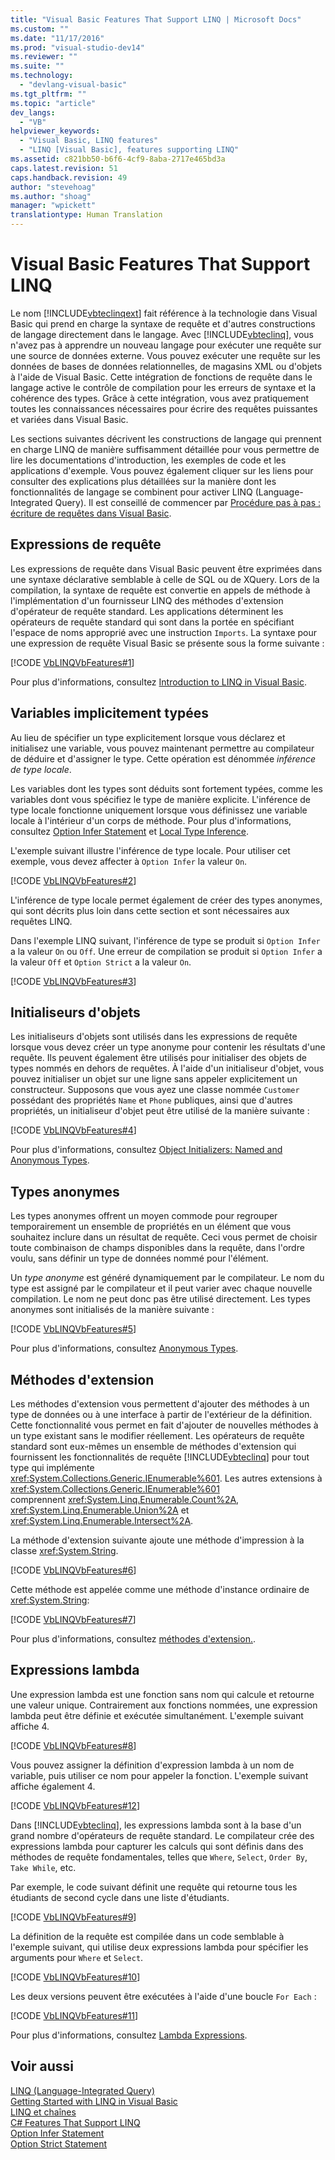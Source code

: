 ```yaml
---
title: "Visual Basic Features That Support LINQ | Microsoft Docs"
ms.custom: ""
ms.date: "11/17/2016"
ms.prod: "visual-studio-dev14"
ms.reviewer: ""
ms.suite: ""
ms.technology: 
  - "devlang-visual-basic"
ms.tgt_pltfrm: ""
ms.topic: "article"
dev_langs: 
  - "VB"
helpviewer_keywords: 
  - "Visual Basic, LINQ features"
  - "LINQ [Visual Basic], features supporting LINQ"
ms.assetid: c821bb50-b6f6-4cf9-8aba-2717e465bd3a
caps.latest.revision: 51
caps.handback.revision: 49
author: "stevehoag"
ms.author: "shoag"
manager: "wpickett"
translationtype: Human Translation
---
```

# Visual Basic Features That Support LINQ
Le nom [!INCLUDE[vbteclinqext](../../../../csharp/getting-started/includes/vbteclinqext_md.md)] fait référence à la technologie dans Visual Basic qui prend en charge la syntaxe de requête et d'autres constructions de langage directement dans le langage.  Avec [!INCLUDE[vbteclinq](../../../../csharp/includes/vbteclinq_md.md)], vous n'avez pas à apprendre un nouveau langage pour exécuter une requête sur une source de données externe.  Vous pouvez exécuter une requête sur les données de bases de données relationnelles, de magasins XML ou d'objets à l'aide de Visual Basic.  Cette intégration de fonctions de requête dans le langage active le contrôle de compilation pour les erreurs de syntaxe et la cohérence des types.  Grâce à cette intégration, vous avez pratiquement toutes les connaissances nécessaires pour écrire des requêtes puissantes et variées dans Visual Basic.  
  
 Les sections suivantes décrivent les constructions de langage qui prennent en charge LINQ de manière suffisamment détaillée pour vous permettre de lire les documentations d'introduction, les exemples de code et les applications d'exemple.  Vous pouvez également cliquer sur les liens pour consulter des explications plus détaillées sur la manière dont les fonctionnalités de langage se combinent pour activer LINQ \(Language\-Integrated Query\).  Il est conseillé de commencer par [Procédure pas à pas : écriture de requêtes dans Visual Basic](../../../../visual-basic/programming-guide/concepts/linq/walkthrough-writing-queries.md).  
  
## Expressions de requête  
 Les expressions de requête dans Visual Basic peuvent être exprimées dans une syntaxe déclarative semblable à celle de SQL ou de XQuery.  Lors de la compilation, la syntaxe de requête est convertie en appels de méthode à l'implémentation d'un fournisseur LINQ des méthodes d'extension d'opérateur de requête standard.  Les applications déterminent les opérateurs de requête standard qui sont dans la portée en spécifiant l'espace de noms approprié avec une instruction `Imports`.  La syntaxe pour une expression de requête Visual Basic se présente sous la forme suivante :  
  
 [!CODE [VbLINQVbFeatures#1](../CodeSnippet/VS_Snippets_VBCSharp/VbLINQVbFeatures#1)]  
  
 Pour plus d'informations, consultez [Introduction to LINQ in Visual Basic](../../../../visual-basic/programming-guide/language-features/linq/introduction-to-linq.md).  
  
## Variables implicitement typées  
 Au lieu de spécifier un type explicitement lorsque vous déclarez et initialisez une variable, vous pouvez maintenant permettre au compilateur de déduire et d'assigner le type.  Cette opération est dénommée *inférence de type locale*.  
  
 Les variables dont les types sont déduits sont fortement typées, comme les variables dont vous spécifiez le type de manière explicite.  L'inférence de type locale fonctionne uniquement lorsque vous définissez une variable locale à l'intérieur d'un corps de méthode.  Pour plus d'informations, consultez [Option Infer Statement](../../../../visual-basic/language-reference/statements/option-infer-statement.md) et [Local Type Inference](../../../../visual-basic/programming-guide/language-features/variables/local-type-inference.md).  
  
 L'exemple suivant illustre l'inférence de type locale.  Pour utiliser cet exemple, vous devez affecter à `Option Infer` la valeur `On`.  
  
 [!CODE [VbLINQVbFeatures#2](../CodeSnippet/VS_Snippets_VBCSharp/VbLINQVbFeatures#2)]  
  
 L'inférence de type locale permet également de créer des types anonymes, qui sont décrits plus loin dans cette section et sont nécessaires aux requêtes LINQ.  
  
 Dans l'exemple LINQ suivant, l'inférence de type se produit si `Option Infer` a la valeur `On` ou `Off`.  Une erreur de compilation se produit si `Option Infer` a la valeur `Off` et `Option Strict` a la valeur `On`.  
  
 [!CODE [VbLINQVbFeatures#3](../CodeSnippet/VS_Snippets_VBCSharp/VbLINQVbFeatures#3)]  
  
## Initialiseurs d'objets  
 Les initialiseurs d'objets sont utilisés dans les expressions de requête lorsque vous devez créer un type anonyme pour contenir les résultats d'une requête.  Ils peuvent également être utilisés pour initialiser des objets de types nommés en dehors de requêtes.  À l'aide d'un initialiseur d'objet, vous pouvez initialiser un objet sur une ligne sans appeler explicitement un constructeur.  Supposons que vous ayez une classe nommée `Customer` possédant des propriétés `Name` et `Phone` publiques, ainsi que d'autres propriétés, un initialiseur d'objet peut être utilisé de la manière suivante :  
  
 [!CODE [VbLINQVbFeatures#4](../CodeSnippet/VS_Snippets_VBCSharp/VbLINQVbFeatures#4)]  
  
 Pour plus d'informations, consultez [Object Initializers: Named and Anonymous Types](../../../../visual-basic/programming-guide/language-features/objects-and-classes/object-initializers-named-and-anonymous-types.md).  
  
## Types anonymes  
 Les types anonymes offrent un moyen commode pour regrouper temporairement un ensemble de propriétés en un élément que vous souhaitez inclure dans un résultat de requête.  Ceci vous permet de choisir toute combinaison de champs disponibles dans la requête, dans l'ordre voulu, sans définir un type de données nommé pour l'élément.  
  
 Un *type anonyme* est généré dynamiquement par le compilateur.  Le nom du type est assigné par le compilateur et il peut varier avec chaque nouvelle compilation.  Le nom ne peut donc pas être utilisé directement.  Les types anonymes sont initialisés de la manière suivante :  
  
 [!CODE [VbLINQVbFeatures#5](../CodeSnippet/VS_Snippets_VBCSharp/VbLINQVbFeatures#5)]  
  
 Pour plus d'informations, consultez [Anonymous Types](../../../../visual-basic/programming-guide/language-features/objects-and-classes/anonymous-types.md).  
  
## Méthodes d'extension  
 Les méthodes d'extension vous permettent d'ajouter des méthodes à un type de données ou à une interface à partir de l'extérieur de la définition.  Cette fonctionnalité vous permet en fait d'ajouter de nouvelles méthodes à un type existant sans le modifier réellement.  Les opérateurs de requête standard sont eux\-mêmes un ensemble de méthodes d'extension qui fournissent les fonctionnalités de requête [!INCLUDE[vbteclinq](../../../../csharp/includes/vbteclinq_md.md)] pour tout type qui implémente <xref:System.Collections.Generic.IEnumerable%601>. Les autres extensions à <xref:System.Collections.Generic.IEnumerable%601> comprennent <xref:System.Linq.Enumerable.Count%2A>, <xref:System.Linq.Enumerable.Union%2A> et <xref:System.Linq.Enumerable.Intersect%2A>.  
  
 La méthode d'extension suivante ajoute une méthode d'impression à la classe <xref:System.String>.  
  
 [!CODE [VbLINQVbFeatures#6](../CodeSnippet/VS_Snippets_VBCSharp/VbLINQVbFeatures#6)]  
  
 Cette méthode est appelée comme une méthode d'instance ordinaire de <xref:System.String>:  
  
 [!CODE [VbLINQVbFeatures#7](../CodeSnippet/VS_Snippets_VBCSharp/VbLINQVbFeatures#7)]  
  
 Pour plus d'informations, consultez [méthodes d'extension.](../../../../visual-basic/programming-guide/language-features/procedures/extension-methods.md).  
  
## Expressions lambda  
 Une expression lambda est une fonction sans nom qui calcule et retourne une valeur unique.  Contrairement aux fonctions nommées, une expression lambda peut être définie et exécutée simultanément.  L'exemple suivant affiche 4.  
  
 [!CODE [VbLINQVbFeatures#8](../CodeSnippet/VS_Snippets_VBCSharp/VbLINQVbFeatures#8)]  
  
 Vous pouvez assigner la définition d'expression lambda à un nom de variable, puis utiliser ce nom pour appeler la fonction.  L'exemple suivant affiche également 4.  
  
 [!CODE [VbLINQVbFeatures#12](../CodeSnippet/VS_Snippets_VBCSharp/VbLINQVbFeatures#12)]  
  
 Dans [!INCLUDE[vbteclinq](../../../../csharp/includes/vbteclinq_md.md)], les expressions lambda sont à la base d'un grand nombre d'opérateurs de requête standard.  Le compilateur crée des expressions lambda pour capturer les calculs qui sont définis dans des méthodes de requête fondamentales, telles que `Where`, `Select`, `Order By`, `Take While`, etc.  
  
 Par exemple, le code suivant définit une requête qui retourne tous les étudiants de second cycle dans une liste d'étudiants.  
  
 [!CODE [VbLINQVbFeatures#9](../CodeSnippet/VS_Snippets_VBCSharp/VbLINQVbFeatures#9)]  
  
 La définition de la requête est compilée dans un code semblable à l'exemple suivant, qui utilise deux expressions lambda pour spécifier les arguments pour `Where` et `Select`.  
  
 [!CODE [VbLINQVbFeatures#10](../CodeSnippet/VS_Snippets_VBCSharp/VbLINQVbFeatures#10)]  
  
 Les deux versions peuvent être exécutées à l'aide d'une boucle `For Each` :  
  
 [!CODE [VbLINQVbFeatures#11](../CodeSnippet/VS_Snippets_VBCSharp/VbLINQVbFeatures#11)]  
  
 Pour plus d'informations, consultez [Lambda Expressions](../../../../visual-basic/programming-guide/language-features/procedures/lambda-expressions.md).  
  
## Voir aussi  
 [LINQ \(Language\-Integrated Query\)](../Topic/LINQ%20\(Language-Integrated%20Query\).md)   
 [Getting Started with LINQ in Visual Basic](../../../../visual-basic/programming-guide/concepts/linq/getting-started-with-linq.md)   
 [LINQ et chaînes](../../../../visual-basic/programming-guide/concepts/linq/linq-and-strings.md)   
 [C\# Features That Support LINQ](../../../../csharp/programming-guide/concepts/linq/features-that-support-linq.md)   
 [Option Infer Statement](../../../../visual-basic/language-reference/statements/option-infer-statement.md)   
 [Option Strict Statement](../../../../visual-basic/language-reference/statements/option-strict-statement.md)